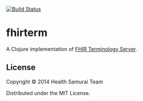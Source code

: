 [![Build Status](https://travis-ci.org/fhirbase/fhirterm.svg?branch=master)](https://travis-ci.org/fhirbase/fhirterm)

# fhirterm

A Clojure implementation of
[FHIR Terminology Server](http://www.hl7.org/implement/standards/FHIR-Develop/terminology-service.html).

## License

Copyright © 2014 Health Samurai Team

Distributed under the MIT License.
